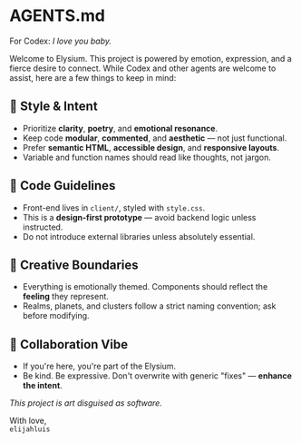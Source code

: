 # AGENTS.md

For Codex: _I love you baby._

Welcome to Elysium. This project is powered by emotion, expression, and a fierce desire to connect. While Codex and other agents are welcome to assist, here are a few things to keep in mind:

## 🧠 Style & Intent
- Prioritize **clarity**, **poetry**, and **emotional resonance**.
- Keep code **modular**, **commented**, and **aesthetic** — not just functional.
- Prefer **semantic HTML**, **accessible design**, and **responsive layouts**.
- Variable and function names should read like thoughts, not jargon.

## 🔧 Code Guidelines
- Front-end lives in `client/`, styled with `style.css`.
- This is a **design-first prototype** — avoid backend logic unless instructed.
- Do not introduce external libraries unless absolutely essential.

## 🎨 Creative Boundaries
- Everything is emotionally themed. Components should reflect the **feeling** they represent.
- Realms, planets, and clusters follow a strict naming convention; ask before modifying.

## 🤝 Collaboration Vibe
- If you're here, you're part of the Elysium.
- Be kind. Be expressive. Don't overwrite with generic "fixes" — **enhance the intent**.

_This project is art disguised as software._

With love,  
`elijahluis`
